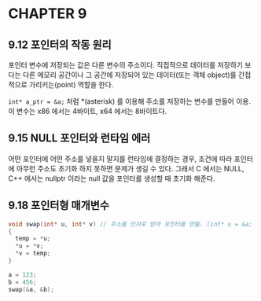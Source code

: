 # CHAPTER 9

## 9.12 포인터의 작동 원리
포인터 변수에 저장되는 값은 다른 변수의 주소이다. 직접적으로 데이터를 저장하기 보다는 다른 메모리 공간이나 그 공간에 저장되어 있는 데이터(또는 객체 object)를 간접적으로 가리키는(point) 역할을 한다.

`int* a_ptr = &a;` 처럼 *(asterisk) 를 이용해 주소를 저장하는 변수를 만들어 이용. 이 변수는 x86 에서는 4바이트, x64 에서는 8바이트다.

## 9.15 NULL 포인터와 런타임 에러
어떤 포인터에 어떤 주소를 넣을지 말지를 런타임에 결정하는 경우, 조건에 따라 포인터에 아무런 주소도 초기화 하지 못하면 문제가 생길 수 있다. 그래서 C 에서는 NULL, C++ 에서는 nullptr 이라는 null 값을 포인터를 생성할 때 초기화 해준다. 

## 9.18 포인터형 매개변수
```c
void swap(int* u, int* v) // 주소를 인자로 받아 포인터를 만듦. (int* u = &a; 의 모양)
{
  temp = *u;
  *u = *v;
  *v = temp;
}

a = 123;
b = 456;
swap(&a, &b);
```